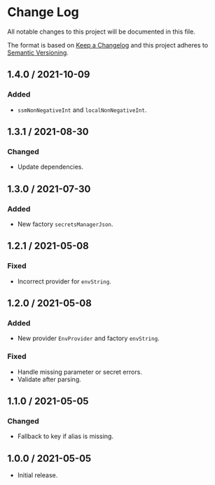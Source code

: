 # Change Log

All notable changes to this project will be documented in this file.

The format is based on [Keep a Changelog](https://keepachangelog.com/)
and this project adheres to [Semantic Versioning](https://semver.org/).

## 1.4.0 / 2021-10-09

### Added

- `ssmNonNegativeInt` and `localNonNegativeInt`.

## 1.3.1 / 2021-08-30

### Changed

- Update dependencies.

## 1.3.0 / 2021-07-30

### Added

- New factory `secretsManagerJson`.

## 1.2.1 / 2021-05-08

### Fixed

- Incorrect provider for `envString`.

## 1.2.0 / 2021-05-08

### Added

- New provider `EnvProvider` and factory `envString`.

### Fixed

- Handle missing parameter or secret errors.
- Validate after parsing.

## 1.1.0 / 2021-05-05

### Changed

- Fallback to key if alias is missing.

## 1.0.0 / 2021-05-05

- Initial release.

